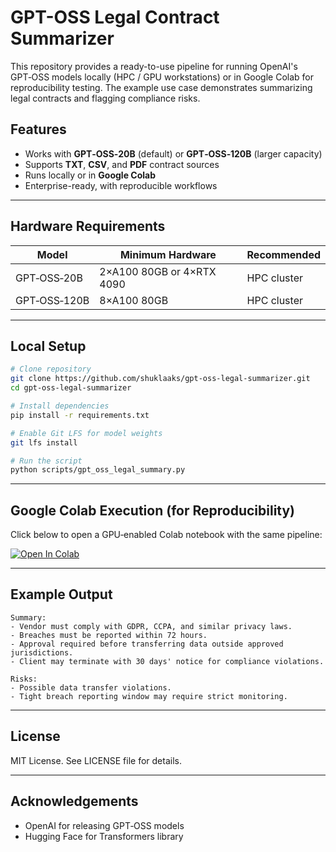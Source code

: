 # GPT-OSS Legal Contract Summarizer

This repository provides a ready-to-use pipeline for running OpenAI's GPT‑OSS models locally (HPC / GPU workstations) or in Google Colab for reproducibility testing. The example use case demonstrates summarizing legal contracts and flagging compliance risks.

## Features
- Works with **GPT‑OSS‑20B** (default) or **GPT‑OSS‑120B** (larger capacity)
- Supports **TXT**, **CSV**, and **PDF** contract sources
- Runs locally or in **Google Colab**
- Enterprise-ready, with reproducible workflows

---

## Hardware Requirements

| Model         | Minimum Hardware                   | Recommended |
|---------------|------------------------------------|-------------|
| GPT‑OSS‑20B   | 2×A100 80GB or 4×RTX 4090           | HPC cluster |
| GPT‑OSS‑120B  | 8×A100 80GB                         | HPC cluster |

---

## Local Setup

```bash
# Clone repository
git clone https://github.com/shuklaaks/gpt-oss-legal-summarizer.git
cd gpt-oss-legal-summarizer

# Install dependencies
pip install -r requirements.txt

# Enable Git LFS for model weights
git lfs install

# Run the script
python scripts/gpt_oss_legal_summary.py
```

---

## Google Colab Execution (for Reproducibility)
Click below to open a GPU‑enabled Colab notebook with the same pipeline:

[![Open In Colab](https://colab.research.google.com/assets/colab-badge.svg)](
https://colab.research.google.com/github/YOUR_GITHUB_USERNAME/gpt-oss-legal-summarizer/blob/main/notebooks/gpt_oss_legal_summary.ipynb)

---

## Example Output
```
Summary:
- Vendor must comply with GDPR, CCPA, and similar privacy laws.
- Breaches must be reported within 72 hours.
- Approval required before transferring data outside approved jurisdictions.
- Client may terminate with 30 days' notice for compliance violations.

Risks:
- Possible data transfer violations.
- Tight breach reporting window may require strict monitoring.
```

---

## License
MIT License. See LICENSE file for details.

---

## Acknowledgements
- OpenAI for releasing GPT‑OSS models
- Hugging Face for Transformers library
